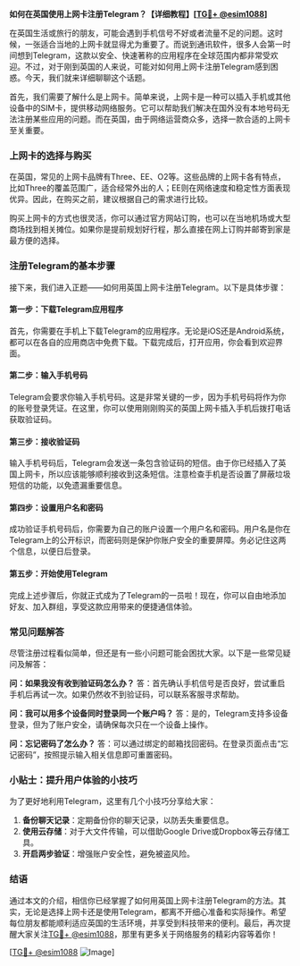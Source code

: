 **如何在英国使用上网卡注册Telegram？【详细教程】[[TG💪+ @esim1088](https://t.me/s/esim1088)]**

在英国生活或旅行的朋友，可能会遇到手机信号不好或者流量不足的问题。这时候，一张适合当地的上网卡就显得尤为重要了。而说到通讯软件，很多人会第一时间想到Telegram，这款以安全、快速著称的应用程序在全球范围内都非常受欢迎。不过，对于刚到英国的人来说，可能对如何用上网卡注册Telegram感到困惑。今天，我们就来详细聊聊这个话题。

首先，我们需要了解什么是上网卡。简单来说，上网卡是一种可以插入手机或其他设备中的SIM卡，提供移动网络服务。它可以帮助我们解决在国外没有本地号码无法注册某些应用的问题。而在英国，由于网络运营商众多，选择一款合适的上网卡至关重要。

### 上网卡的选择与购买

在英国，常见的上网卡品牌有Three、EE、O2等。这些品牌的上网卡各有特点，比如Three的覆盖范围广，适合经常外出的人；EE则在网络速度和稳定性方面表现优异。因此，在购买之前，建议根据自己的需求进行比较。

购买上网卡的方式也很灵活，你可以通过官方网站订购，也可以在当地机场或大型商场找到相关摊位。如果你是提前规划好行程，那么直接在网上订购并邮寄到家是最方便的选择。

### 注册Telegram的基本步骤

接下来，我们进入正题——如何用英国上网卡注册Telegram。以下是具体步骤：

#### 第一步：下载Telegram应用程序
首先，你需要在手机上下载Telegram的应用程序。无论是iOS还是Android系统，都可以在各自的应用商店中免费下载。下载完成后，打开应用，你会看到欢迎界面。

#### 第二步：输入手机号码
Telegram会要求你输入手机号码。这是非常关键的一步，因为手机号码将作为你的账号登录凭证。在这里，你可以使用刚刚购买的英国上网卡插入手机后拨打电话获取验证码。

#### 第三步：接收验证码
输入手机号码后，Telegram会发送一条包含验证码的短信。由于你已经插入了英国上网卡，所以应该能够顺利接收到这条短信。注意检查手机是否设置了屏蔽垃圾短信的功能，以免遗漏重要信息。

#### 第四步：设置用户名和密码
成功验证手机号码后，你需要为自己的账户设置一个用户名和密码。用户名是你在Telegram上的公开标识，而密码则是保护你账户安全的重要屏障。务必记住这两个信息，以便日后登录。

#### 第五步：开始使用Telegram
完成上述步骤后，你就正式成为了Telegram的一员啦！现在，你可以自由地添加好友、加入群组，享受这款应用带来的便捷通信体验。

### 常见问题解答

尽管注册过程看似简单，但还是有一些小问题可能会困扰大家。以下是一些常见疑问及解答：

**问：如果我没有收到验证码怎么办？**
答：首先确认手机信号是否良好，尝试重启手机后再试一次。如果仍然收不到验证码，可以联系客服寻求帮助。

**问：我可以用多个设备同时登录同一个账户吗？**
答：是的，Telegram支持多设备登录，但为了账户安全，请确保每次只在一个设备上操作。

**问：忘记密码了怎么办？**
答：可以通过绑定的邮箱找回密码。在登录页面点击“忘记密码”，按照提示输入相关信息即可重置密码。

### 小贴士：提升用户体验的小技巧

为了更好地利用Telegram，这里有几个小技巧分享给大家：

1. **备份聊天记录**：定期备份你的聊天记录，以防丢失重要信息。
2. **使用云存储**：对于大文件传输，可以借助Google Drive或Dropbox等云存储工具。
3. **开启两步验证**：增强账户安全性，避免被盗风险。

### 结语

通过本文的介绍，相信你已经掌握了如何用英国上网卡注册Telegram的方法。其实，无论是选择上网卡还是使用Telegram，都离不开细心准备和实际操作。希望每位朋友都能顺利适应英国的生活环境，并享受到科技带来的便利。最后，再次提醒大家关注[TG💪+ @esim1088](https://t.me/s/esim1088)，那里有更多关于网络服务的精彩内容等着你！

[[TG💪+ @esim1088](https://t.me/s/esim1088) ![Image](https://i.postimg.cc/4NQfJmqS/Snipaste-2025-05-13-00-14-12.png)]